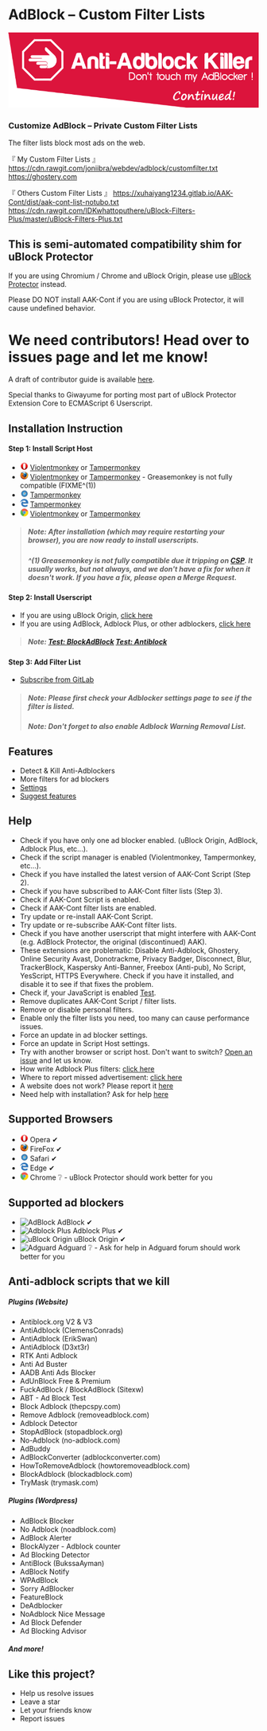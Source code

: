 # AdBlock – Custom Filter Lists

![header](images/header.png)


### Customize AdBlock – Private Custom Filter Lists

The filter lists block most ads on the web.

『 My Custom Filter Lists 』
https://cdn.rawgit.com/joniibra/webdev/adblock/customfilter.txt
https://ghostery.com

『 Others Custom Filter Lists 』
https://xuhaiyang1234.gitlab.io/AAK-Cont/dist/aak-cont-list-notubo.txt
https://cdn.rawgit.com/IDKwhattoputhere/uBlock-Filters-Plus/master/uBlock-Filters-Plus.txt


## This is semi-automated compatibility shim for uBlock Protector

If you are using Chromium / Chrome and uBlock Origin, please use [uBlock Protector](https://jspenguin2017.github.io/uBlockProtector/) instead. 

Please DO NOT install AAK-Cont if you are using uBlock Protector, it will cause undefined behavior. 


# We need contributors! Head over to issues page and let me know! 

A draft of contributor guide is available [here](CONTRIBUTING.MD). 

Special thanks to Giwayume for porting most part of uBlock Protector Extension Core to ECMAScript 6 Userscript. 


## Installation Instruction

#### Step 1: Install Script Host
* ![Opera](images/browsers/opera.png) [Violentmonkey](https://addons.opera.com/extensions/details/violent-monkey/) or [Tampermonkey](https://addons.opera.com/extensions/details/tampermonkey-beta/)
* ![FireFox](images/browsers/firefox.png) [Violentmonkey](https://addons.mozilla.org/en-US/firefox/addon/violentmonkey/) or [Tampermonkey](https://addons.mozilla.org/firefox/addon/tampermonkey/) - Greasemonkey is not fully compatible (FIXME^(1))
* ![Safari](images/browsers/safari.png) [Tampermonkey](https://safari.tampermonkey.net/tampermonkey.safariextz)
* ![Edge](images/browsers/msedge.png) [Tampermonkey](https://www.microsoft.com/store/p/tampermonkey/9nblggh5162s)
* ![Chrome](images/browsers/chrome.png) [Violentmonkey](https://chrome.google.com/webstore/detail/violentmonkey/jinjaccalgkegednnccohejagnlnfdag) or [Tampermonkey](https://chrome.google.com/webstore/detail/tampermonkey/dhdgffkkebhmkfjojejmpbldmpobfkfo)

> ##### Note: After installation (which may require restarting your browser), you are now ready to install userscripts. 
> ##### ^(1) Greasemonkey is not fully compatible due it tripping on [CSP](https://developer.mozilla.org/en-US/docs/Web/HTTP/CSP). It usually works, but not always, and we don't have a fix for when it doesn't work. If you have a fix, please open a Merge Request. 

#### Step 2: Install Userscript
* If you are using uBlock Origin, [click here](https://xuhaiyang1234.gitlab.io/AAK-Cont/dist/aak-cont-script-ubo.user.js) 
* If you are using AdBlock, Adblock Plus, or other adblockers, [click here](https://xuhaiyang1234.gitlab.io/AAK-Cont/dist/aak-cont-script-notubo.user.js)

> ##### Note: [Test: BlockAdBlock](https://blockadblock.com/) [Test: Antiblock](http://antiblock.org/?p=v3&demo)

#### Step 3: Add Filter List
* [Subscribe from GitLab](https://xuhaiyang1234.gitlab.io/AAK-Cont/index.html#filterlist)

> ##### Note: Please first check your Adblocker settings page to see if the filter is listed. 
> ##### Note: Don't forget to also enable Adblock Warning Removal List. 

## Features
* Detect & Kill Anti-Adblockers
* More filters for ad blockers
* [Settings](https://xuhaiyang1234.gitlab.io/AAK-Cont/#settings)
* [Suggest features](https://gitlab.com/xuhaiyang1234/AAK-Cont/issues)

## Help
* Check if you have only one ad blocker enabled. (uBlock Origin, AdBlock, Adblock Plus, etc...).
* Check if the script manager is enabled (Violentmonkey, Tampermonkey, etc...).
* Check if you have installed the latest version of AAK-Cont Script (Step 2).
* Check if you have subscribed to AAK-Cont filter lists (Step 3).
* Check if AAK-Cont Script is enabled.
* Check if AAK-Cont filter lists are enabled.
* Try update or re-install AAK-Cont Script.
* Try update or re-subscribe AAK-Cont filter lists.
* Check if you have another userscript that might interfere with AAK-Cont (e.g. AdBlock Protector, the original (discontinued) AAK).
* These extensions are problematic: Disable Anti-Adblock, Ghostery, Online Security Avast, Donotrackme, Privacy Badger, Disconnect, Blur, 
TrackerBlock, Kaspersky Anti-Banner, Freebox (Anti-pub), No Script, YesScript, HTTPS Everywhere. Check if you have it installed, 
and disable it to see if that fixes the problem.
* Check if, your JavaScript is enabled [Test](http://activatejavascript.org/).
* Remove duplicates AAK-Cont Script / filter lists.
* Remove or disable personal filters.
* Enable only the filter lists you need, too many can cause performance issues.
* Force an update in ad blocker settings.
* Force an update in Script Host settings.
* Try with another browser or script host. Don't want to switch? [Open an issue](https://gitlab.com/xuhaiyang1234/AAK-Cont/issues) and let us know.
* How write Adblock Plus filters: [click here](https://adblockplus.org/en/filters)
* Where to report missed advertisement: [click here](https://forums.lanik.us/)
* A website does not work? Please report it [here](https://gitlab.com/xuhaiyang1234/AAK-Cont/issues)
* Need help with installation? Ask for help [here](https://gitlab.com/xuhaiyang1234/AAK-Cont/issues)

## Supported Browsers
* ![Opera](images/browsers/opera.png) Opera &#10004;
* ![FireFox](images/browsers/firefox.png) FireFox &#10004;
* ![Safari](images/browsers/safari.png) Safari &#10004;
* ![Edge](images/browsers/msedge.png) Edge &#10004;
* ![Chrome](images/browsers/chrome.png) Chrome ❔ - uBlock Protector should work better for you

## Supported ad blockers
* ![AdBlock](images/adblockers/adblock.png) AdBlock &#10004;
* ![Adblock Plus](images/adblockers/adblock_plus.png) Adblock Plus &#10004;
* ![uBlock Origin](images/adblockers/ublock_origin.png) uBlock Origin &#10004;
* ![Adguard](images/adblockers/adguard-temp.PNG) Adguard ❔ - Ask for help in Adguard forum should work better for you

## Anti-adblock scripts that we kill
##### Plugins (Website)
* Antiblock.org V2 & V3
* AntiAdblock (ClemensConrads)
* AntiAdblock (ErikSwan)
* AntiAdblock (D3xt3r)
* RTK Anti Adblock
* Anti Ad Buster
* AADB Anti Ads Blocker
* AdUnBlock Free & Premium
* FuckAdBlock / BlockAdBlock (Sitexw)
* ABT - Ad Block Test
* Block Adblock (thepcspy.com)
* Remove Adblock (removeadblock.com)
* Adblock Detector
* StopAdBlock (stopadblock.org)
* No-Adblock (no-adblock.com)
* AdBuddy
* AdBlockConverter (adblockconverter.com)
* HowToRemoveAdblock (howtoremoveadblock.com)
* BlockAdblock (blockadblock.com)
* TryMask (trymask.com)

##### Plugins (Wordpress)
* AdBlock Blocker
* No Adblock (noadblock.com)
* AdBlock Alerter
* BlockAlyzer - Adblock counter
* Ad Blocking Detector
* AntiBlock (BukssaAyman)
* AdBlock Notify
* WPAdBlock
* Sorry AdBlocker
* FeatureBlock
* DeAdblocker
* NoAdblock Nice Message
* Ad Block Defender
* Ad Blocking Advisor

##### And more! 

## Like this project?
* Help us resolve issues
* Leave a star
* Let your friends know
* Report issues
